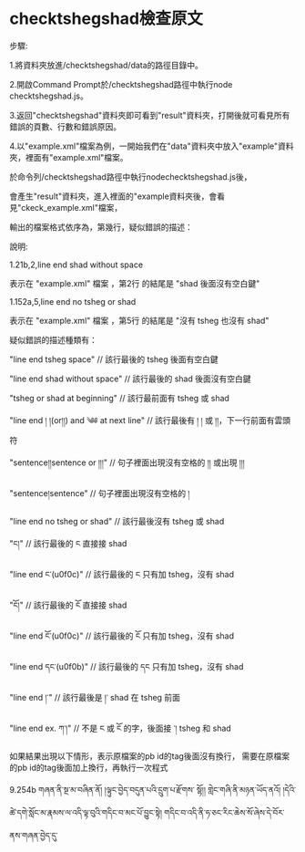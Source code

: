 # checktshegshad檢查原文

步驟:

1.將資料夾放進/checktshegshad/data的路徑目錄中。

2.開啟Command Prompt於/checktshegshad路徑中執行node checktshegshad.js。

3.返回"checktshegshad"資料夾即可看到"result"資料夾，打開後就可看見所有錯誤的頁數、行數和錯誤原因。

4.以"example.xml"檔案為例，一開始我們在"data"資料夾中放入"example"資料夾，裡面有"example.xml"檔案。

  於命令列/checktshegshad路徑中執行nodechecktshegshad.js後，
  
  會產生"result"資料夾，進入裡面的"example資料夾後，會看見"ckeck_example.xml"檔案，
  
  輸出的檔案格式依序為<pb id>，第幾行，疑似錯誤的描述：
  

說明:

1.21b,2,line end shad without space 

表示在 "example.xml" 檔案 <pb id=1.21b/>，第2行 的結尾是 "shad 後面沒有空白鍵"
  
1.152a,5,line end no tsheg or shad 

表示在 "example.xml" 檔案 <pb id=1.152a/>，第5行 的結尾是 "沒有 tsheg 也沒有 shad"
  
疑似錯誤的描述種類有：

"line end tsheg space" // 該行最後的 tsheg 後面有空白鍵

"line end shad without space" // 該行最後的 shad 後面沒有空白鍵

"tsheg or shad at beginning" // 該行最前面有 tsheg 或 shad

"line end ། །(or།།) and ༄༅ at next line" // 該行最後有 ། ། 或 །།，下一行前面有雲頭符

"sentence།།sentence or །།།" // 句子裡面出現沒有空格的 །། 或出現 །།།

"sentence།sentence" // 句子裡面出現沒有空格的 །

"line end no tsheg or shad" // 該行最後沒有 tsheg 或 shad

"ང།" // 該行最後的 ང 直接接 shad

"line end ང༌(u0f0c)" // 該行最後的 ང 只有加 tsheg，沒有 shad

"ངོ།" // 該行最後的 ངོ 直接接 shad

"line end ངོ༌(u0f0c)" // 該行最後的 ངོ 只有加 tsheg，沒有 shad

"line end དང་(u0f0b)" // 該行最後的 དང 只有加 tsheg，沒有 shad

"line end །་" // 該行最後是 །་ shad 在 tsheg 前面

"line end ex. ཀ་།" // 不是 ང 或 ངོ 的字，後面接 ་། tsheg 和 shad

如果結果出現以下情形，表示原檔案的pb id的tag後面沒有換行，
需要在原檔案的pb id的tag後面加上換行，再執行一次程式

9.254b   གཞན་ནི་སྔ་མ་བཞིན་ནོ། །ལྟུང་བྱེད་བདུན་པའི་དྲུག་པ་རྫོགས་
སྷོ།།                <head n="3" t="ལྟུང་བྱེད་བདུན་པའི་བདུན་པ་འཆད་པ།" type="ltungbyed" lv="5.4.74
" zh_pb="9.625"/>གླེང་གཞི་ནི་མཉན་ཡོད་ནའོ། །དེའི་ཚེ་དགེ་སློང་མ་རྣམས་ལ་འདི་ལྟ་བུའི་གདིང་བ་མང་པོ་བྱུང་སྟེ།
གདིང་བ་འདི་ནི་ཧ་ཅང་རིང་ཆེས་སོ་ཞེས་དེ་བོར་ནས་གཞན་བྱེད་དུ་

